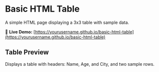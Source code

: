 # Basic HTML Table

A simple HTML page displaying a 3x3 table with sample data.

🔗 **Live Demo:** [https://yourusername.github.io/basic-html-table](https://yourusername.github.io/basic-html-table)

## Table Preview
Displays a table with headers: Name, Age, and City, and two sample rows.
